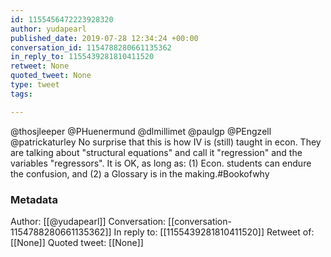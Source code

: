 ```yaml
---
id: 1155456472223928320
author: yudapearl
published_date: 2019-07-28 12:34:24 +00:00
conversation_id: 1154788280661135362
in_reply_to: 1155439281810411520
retweet: None
quoted_tweet: None
type: tweet
tags:

---
```


@thosjleeper @PHuenermund @dlmillimet @paulgp @PEngzell @patrickaturley No surprise that this is how IV is (still) taught in econ. They are talking about "structural equations" and call it "regression" and the variables "regressors". It is OK, as long as: (1) Econ. students can endure the confusion, and (2) a Glossary is in the making.#Bookofwhy

### Metadata

Author: [[@yudapearl]]
Conversation: [[conversation-1154788280661135362]]
In reply to: [[1155439281810411520]]
Retweet of: [[None]]
Quoted tweet: [[None]]
